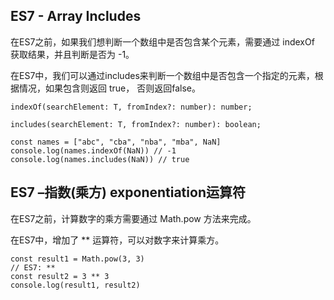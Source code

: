 ## ES7 - Array Includes

在ES7之前，如果我们想判断一个数组中是否包含某个元素，需要通过 indexOf 获取结果，并且判断是否为 -1。 

在ES7中，我们可以通过includes来判断一个数组中是否包含一个指定的元素，根据情况，如果包含则返回 true， 否则返回false。

```
indexOf(searchElement: T, fromIndex?: number): number;

includes(searchElement: T, fromIndex?: number): boolean;
```

```
const names = ["abc", "cba", "nba", "mba", NaN]
console.log(names.indexOf(NaN)) // -1
console.log(names.includes(NaN)) // true
```

## ES7 –指数(乘方) exponentiation运算符

在ES7之前，计算数字的乘方需要通过 Math.pow 方法来完成。 

在ES7中，增加了 ** 运算符，可以对数字来计算乘方。

```
const result1 = Math.pow(3, 3)
// ES7: **
const result2 = 3 ** 3
console.log(result1, result2)
```

## 

